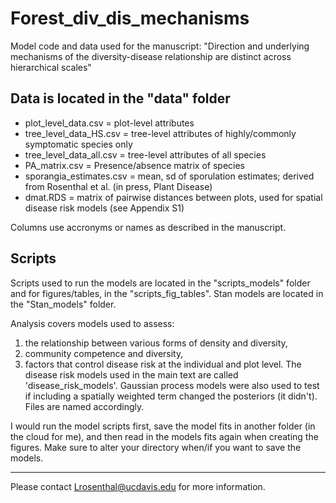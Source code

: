 # Forest_div_dis_mechanisms
Model code and data used for the manuscript: "Direction and underlying mechanisms of the diversity-disease relationship are distinct across hierarchical scales"

## Data is located in the "data" folder
- plot_level_data.csv = plot-level attributes  
- tree_level_data_HS.csv = tree-level attributes of highly/commonly symptomatic species only  
- tree_level_data_all.csv = tree-level attributes of all species  
- PA_matrix.csv = Presence/absence matrix of species  
- sporangia_estimates.csv = mean, sd of sporulation estimates; derived from Rosenthal et al. (in press, Plant Disease)  
- dmat.RDS = matrix of pairwise distances between plots, used for spatial disease risk models (see Appendix S1)  

Columns use accronyms or names as described in the manuscript.  

## Scripts 
Scripts used to run the models are located in the "scripts_models" folder and for figures/tables, in the "scripts_fig_tables". Stan models are located in the "Stan_models" folder.  

Analysis covers models used to assess:  

1. the relationship between various forms of density and diversity,   
2. community competence and diversity,  
3. factors that control disease risk at the individual and plot level. The disease risk models used in the main text are called 'disease_risk_models'. Gaussian process models were also used to test if including a spatially weighted term changed the posteriors (it didn't).  
Files are named accordingly.  

I would run the model scripts first, save the model fits in another folder (in the cloud for me), and then read in the models fits again when creating the figures. Make sure to alter your directory when/if you want to save the models.  



----
Please contact Lrosenthal@ucdavis.edu for more information.  
